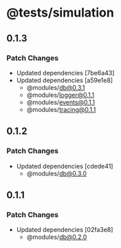 # @tests/simulation

## 0.1.3

### Patch Changes

- Updated dependencies [7be6a43]
- Updated dependencies [a59e1e8]
  - @modules/db@0.3.1
  - @modules/logger@0.1.1
  - @modules/events@0.1.1
  - @modules/tracing@0.1.1

## 0.1.2

### Patch Changes

- Updated dependencies [cdede41]
  - @modules/db@0.3.0

## 0.1.1

### Patch Changes

- Updated dependencies [02fa3e8]
  - @modules/db@0.2.0
